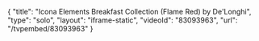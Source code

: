 {
    "title": "Icona Elements Breakfast Collection (Flame Red) by De'Longhi",
    "type": "solo",
    "layout": "iframe-static",
    "videoId": "83093963",
    "url": "\/tvpembed\/83093963"
}